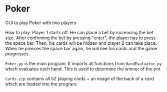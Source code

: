 # Poker
GUI to play Poker with two players

How to play:
Player 1 starts off. He can place a bet by increasing the bet size. 
After confirming the bet by pressing "enter", the player has to press the space bar.
Then, his cards will be hidden and player 2 can take place. When he presses the space bar again, he will see his cards and the game progresses. 

`Poker.py` is the main program. It imports all functions from `HandEvaluator.py` which evaluates each hand. This is used to determine the winner of the pot. 

`Cards.zip` contains all 52 playing cards + an image of the back of a card which are loaded into the program. 

